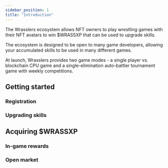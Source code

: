 ```yaml
---
sidebar_position: 1
title: "Introduction"
---
```


The Wrasslers ecosystem allows NFT owners to play wrestling games with their NFT avatars to win $WRASSXP that can be used to upgrade skills.

The ecosystem is designed to be open to many game developers, allowing your accumulated skills to be used in many different games.

At launch, Wrasslers provides two game modes - a single player vs. blockchain CPU game and a single-elimination auto-battler tournament game with weekly competitions.

## Getting started

### Registration


### Upgrading skills

## Acquiring $WRASSXP

### In-game rewards

### Open market